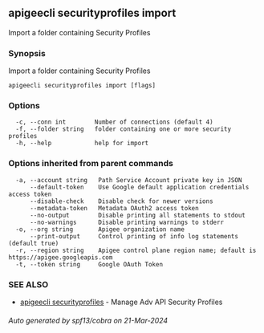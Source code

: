 ## apigeecli securityprofiles import

Import a folder containing Security Profiles

### Synopsis

Import a folder containing Security Profiles

```
apigeecli securityprofiles import [flags]
```

### Options

```
  -c, --conn int        Number of connections (default 4)
  -f, --folder string   folder containing one or more security profiles
  -h, --help            help for import
```

### Options inherited from parent commands

```
  -a, --account string   Path Service Account private key in JSON
      --default-token    Use Google default application credentials access token
      --disable-check    Disable check for newer versions
      --metadata-token   Metadata OAuth2 access token
      --no-output        Disable printing all statements to stdout
      --no-warnings      Disable printing warnings to stderr
  -o, --org string       Apigee organization name
      --print-output     Control printing of info log statements (default true)
  -r, --region string    Apigee control plane region name; default is https://apigee.googleapis.com
  -t, --token string     Google OAuth Token
```

### SEE ALSO

* [apigeecli securityprofiles](apigeecli_securityprofiles.md)	 - Manage Adv API Security Profiles

###### Auto generated by spf13/cobra on 21-Mar-2024

